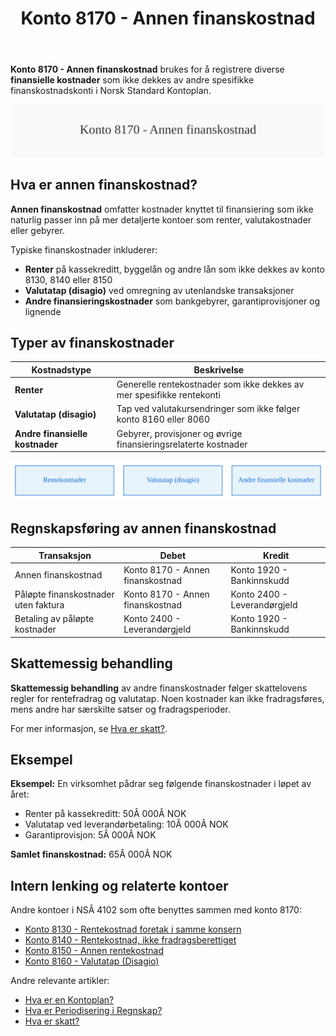 ﻿---
title: "Konto 8170 - Annen finanskostnad"
meta_title: "8170-annen-finanskostnad"
meta_description: '**Konto 8170 - Annen finanskostnad** brukes for å registrere diverse **finansielle kostnader** som ikke dekkes av andre spesifikke finanskostnadskonti i Norsk ...'
slug: 8170-annen-finanskostnad
type: blog
layout: pages/single
---

**Konto 8170 - Annen finanskostnad** brukes for å registrere diverse **finansielle kostnader** som ikke dekkes av andre spesifikke finanskostnadskonti i Norsk Standard Kontoplan.

![Illustrasjon av konto 8170 Annen finanskostnad](8170-annen-finanskostnad-image.svg)

## Hva er annen finanskostnad?

**Annen finanskostnad** omfatter kostnader knyttet til finansiering som ikke naturlig passer inn på mer detaljerte kontoer som renter, valutakostnader eller gebyrer.

Typiske finanskostnader inkluderer:

* **Renter** på kassekreditt, byggelån og andre lån som ikke dekkes av konto 8130, 8140 eller 8150
* **Valutatap (disagio)** ved omregning av utenlandske transaksjoner
* **Andre finansieringskostnader** som bankgebyrer, garantiprovisjoner og lignende

## Typer av finanskostnader

| Kostnadstype                | Beskrivelse                                                        |
|-----------------------------|--------------------------------------------------------------------|
| **Renter**                  | Generelle rentekostnader som ikke dekkes av mer spesifikke rentekonti |
| **Valutatap (disagio)**     | Tap ved valutakursendringer som ikke følger konto 8160 eller 8060    |
| **Andre finansielle kostnader** | Gebyrer, provisjoner og øvrige finansieringsrelaterte kostnader        |

![Typer av finanskostnader](8170-finanskostnad-typer.svg)

## Regnskapsføring av annen finanskostnad

| Transaksjon                                 | Debet                                   | Kredit                       |
|---------------------------------------------|-----------------------------------------|------------------------------|
| Annen finanskostnad                         | Konto 8170 - Annen finanskostnad        | Konto 1920 - Bankinnskudd    |
| Påløpte finanskostnader uten faktura        | Konto 8170 - Annen finanskostnad        | Konto 2400 - Leverandørgjeld |
| Betaling av påløpte kostnader               | Konto 2400 - Leverandørgjeld            | Konto 1920 - Bankinnskudd    |

## Skattemessig behandling

**Skattemessig behandling** av andre finanskostnader følger skattelovens regler for rentefradrag og valutatap. Noen kostnader kan ikke fradragsføres, mens andre har særskilte satser og fradragsperioder.

For mer informasjon, se [Hva er skatt?](/blogs/regnskap/hva-er-skatt "Hva er skatt? Oversikt over skatteregler i Norge").

## Eksempel

**Eksempel:** En virksomhet pådrar seg følgende finanskostnader i løpet av året:

* Renter på kassekreditt: 50Â 000Â NOK
* Valutatap ved leverandørbetaling: 10Â 000Â NOK
* Garantiprovisjon: 5Â 000Â NOK

**Samlet finanskostnad:** 65Â 000Â NOK

## Intern lenking og relaterte kontoer

Andre kontoer i NSÂ 4102 som ofte benyttes sammen med konto 8170:

* [Konto 8130 - Rentekostnad foretak i samme konsern](/blogs/kontoplan/8130-rentekostnad-foretak-i-samme-konsern "Konto 8130 - Rentekostnad foretak i samme konsern")
* [Konto 8140 - Rentekostnad, ikke fradragsberettiget](/blogs/kontoplan/8140-rentekostnad-ikke-fradragsberettiget "Konto 8140 - Rentekostnad, ikke fradragsberettiget i Norsk Standard Kontoplan")
* [Konto 8150 - Annen rentekostnad](/blogs/kontoplan/8150-annen-rentekostnad "Konto 8150 - Annen rentekostnad: Guide til andre rentekostnader")
* [Konto 8160 - Valutatap (Disagio)](/blogs/kontoplan/8160-valutatap-disagio "Konto 8160 - Valutatap (Disagio)")

Andre relevante artikler:

* [Hva er en Kontoplan?](/blogs/regnskap/hva-er-kontoplan "Hva er en Kontoplan? Komplett guide til kontoplaner i norsk regnskap")
* [Hva er Periodisering i Regnskap?](/blogs/regnskap/hva-er-periodisering "Hva er Periodisering i Regnskap? Guide til periodisering av kostnader og inntekter")
* [Hva er skatt?](/blogs/regnskap/hva-er-skatt "Hva er skatt? Oversikt over skatteregler i Norge")






